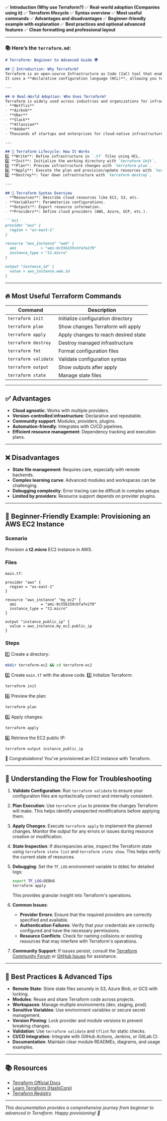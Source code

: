 
✅ **Introduction (Why use Terraform?)**
✅ **Real-world adoption (Companies using it)**
✅ **Terraform lifecycle**
✅ **Syntax overview**
✅ **Most useful commands**
✅ **Advantages and disadvantages**
✅ **Beginner-friendly example with explanation**
✅ **Best practices and optional advanced features**
✅ **Clean formatting and professional layout**

---

### 📚 Here’s the `terraform.md`:

````markdown
# Terraform: Beginner to Advanced Guide 🌍

## 📖 Introduction: Why Terraform?
Terraform is an open-source Infrastructure as Code (IaC) tool that enables you to **provision, manage, and version infrastructure safely and efficiently** across multiple cloud providers (AWS, Azure, GCP, etc.).  
It uses a **declarative configuration language (HCL)**, allowing you to describe your infrastructure in code, ensuring consistency and repeatability.

---

## 🌐 Real-World Adoption: Who Uses Terraform?
Terraform is widely used across industries and organizations for infrastructure management, including:
- **Netflix**
- **Airbnb**
- **Uber**
- **Slack**
- **Atlassian**
- **Adobe**
- Thousands of startups and enterprises for cloud-native infrastructure.

---

## 🔄 Terraform Lifecycle: How It Works
1️⃣ **Write**: Define infrastructure in `.tf` files using HCL.  
2️⃣ **Init**: Initialize the working directory with `terraform init`.  
3️⃣ **Plan**: Preview infrastructure changes with `terraform plan`.  
4️⃣ **Apply**: Execute the plan and provision/update resources with `terraform apply`.  
5️⃣ **Destroy**: Tear down infrastructure with `terraform destroy`.

---

## 📝 Terraform Syntax Overview
- **Resources**: Describe cloud resources like EC2, S3, etc.
- **Variables**: Parameterize configurations.
- **Outputs**: Export resource information.
- **Providers**: Define cloud providers (AWS, Azure, GCP, etc.).

```hcl
provider "aws" {
  region = "us-east-1"
}

resource "aws_instance" "web" {
  ami           = "ami-0c55b159cbfafe1f0"
  instance_type = "t2.micro"
}

output "instance_id" {
  value = aws_instance.web.id
}
````

---

## 🔥 Most Useful Terraform Commands

| Command              | Description                          |
| -------------------- | ------------------------------------ |
| `terraform init`     | Initialize configuration directory   |
| `terraform plan`     | Show changes Terraform will apply    |
| `terraform apply`    | Apply changes to reach desired state |
| `terraform destroy`  | Destroy managed infrastructure       |
| `terraform fmt`      | Format configuration files           |
| `terraform validate` | Validate configuration syntax        |
| `terraform output`   | Show outputs after apply             |
| `terraform state`    | Manage state files                   |

---

## ✅ Advantages

* **Cloud agnostic**: Works with multiple providers.
* **Version-controlled infrastructure**: Declarative and repeatable.
* **Community support**: Modules, providers, plugins.
* **Automation-friendly**: Integrates with CI/CD pipelines.
* **Efficient resource management**: Dependency tracking and execution plans.

---

## ❌ Disadvantages

* **State file management**: Requires care, especially with remote backends.
* **Complex learning curve**: Advanced modules and workspaces can be challenging.
* **Debugging complexity**: Error tracing can be difficult in complex setups.
* **Limited by providers**: Resource support depends on provider plugins.

---

## 🚀 Beginner-Friendly Example: Provisioning an AWS EC2 Instance

### Scenario

Provision a **t2.micro** EC2 instance in AWS.

### Files

`main.tf`:

```hcl
provider "aws" {
  region = "us-east-1"
}

resource "aws_instance" "my_ec2" {
  ami           = "ami-0c55b159cbfafe1f0"
  instance_type = "t2.micro"
}

output "instance_public_ip" {
  value = aws_instance.my_ec2.public_ip
}
```

### Steps

1️⃣ Create a directory:

```bash
mkdir terraform-ec2 && cd terraform-ec2
```

2️⃣ Create `main.tf` with the above code.
3️⃣ Initialize Terraform:

```bash
terraform init
```

4️⃣ Preview the plan:

```bash
terraform plan
```

5️⃣ Apply changes:

```bash
terraform apply
```

6️⃣ Retrieve the EC2 public IP:

```bash
terraform output instance_public_ip
```

🎉 Congratulations! You've provisioned an EC2 instance with Terraform.

---


## 🔎 Understanding the Flow for Troubleshooting

1. **Validate Configuration**:
   Run `terraform validate` to ensure your configuration files are syntactically correct and internally consistent.

2. **Plan Execution**:
   Use `terraform plan` to preview the changes Terraform will make. This helps identify unexpected modifications before applying them.

3. **Apply Changes**:
   Execute `terraform apply` to implement the planned changes. Monitor the output for any errors or issues during resource creation or modification.

4. **State Inspection**:
   If discrepancies arise, inspect the Terraform state using `terraform state list` and `terraform state show`. This helps verify the current state of resources.

5. **Debugging**:
   Set the `TF_LOG` environment variable to `DEBUG` for detailed logs:

   ```bash
   export TF_LOG=DEBUG
   terraform apply
   ```

   This provides granular insight into Terraform's operations.

6. **Common Issues**:

    * **Provider Errors**: Ensure that the required providers are correctly specified and available.
    * **Authentication Failures**: Verify that your credentials are correctly configured and have the necessary permissions.
    * **Resource Conflicts**: Check for naming collisions or existing resources that may interfere with Terraform's operations.

7. **Community Support**:
   If issues persist, consult the [Terraform Community Forum](https://discuss.hashicorp.com/c/terraform-core/24) or [GitHub Issues](https://github.com/hashicorp/terraform/issues) for assistance.

---

## 🌟 Best Practices & Advanced Tips

* **Remote State**: Store state files securely in S3, Azure Blob, or GCS with locking.
* **Modules**: Reuse and share Terraform code across projects.
* **Workspaces**: Manage multiple environments (dev, staging, prod).
* **Sensitive Variables**: Use environment variables or secure secret management.
* **Version Pinning**: Lock provider and module versions to prevent breaking changes.
* **Validation**: Use `terraform validate` and `tflint` for static checks.
* **CI/CD Integration**: Integrate with GitHub Actions, Jenkins, or GitLab CI.
* **Documentation**: Maintain clear module READMEs, diagrams, and usage examples.

---

## 📚 Resources

* [Terraform Official Docs](https://developer.hashicorp.com/terraform/docs)
* [Learn Terraform (HashiCorp)](https://learn.hashicorp.com/collections/terraform/aws-get-started)
* [Terraform Registry](https://registry.terraform.io/)

---

*This documentation provides a comprehensive journey from beginner to advanced in Terraform. Happy provisioning! 🚀*



